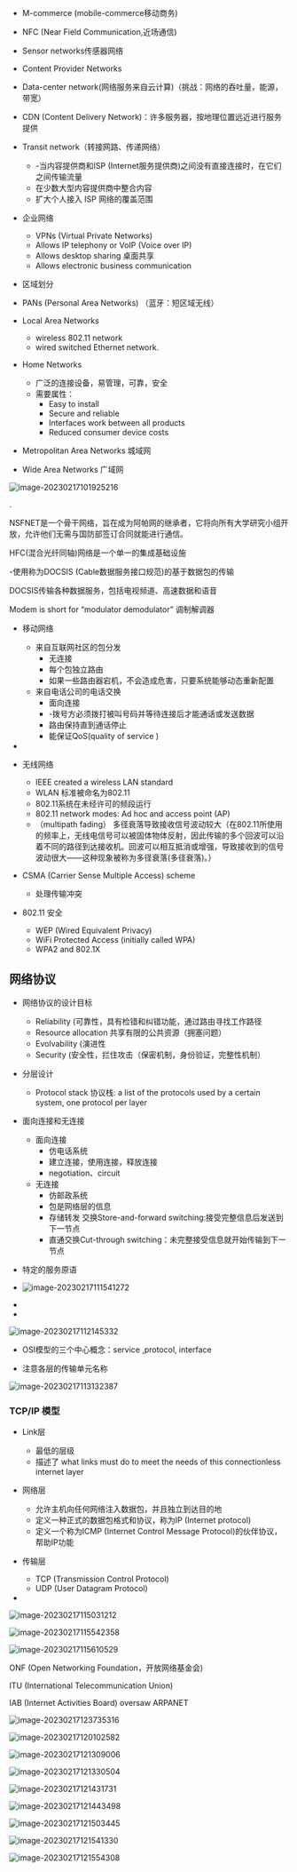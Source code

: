 * M-commerce (mobile-commerce移动商务)
* NFC (Near Field Communication,近场通信)
* Sensor networks传感器网络
*  Content Provider Networks
  * Data-center network(网络服务来自云计算)（挑战：网络的吞吐量，能源，带宽）
  * CDN (Content Delivery Network)：许多服务器，按地理位置远近进行服务提供

* Transit network（转接网路、传递网络）
  * -当内容提供商和ISP (Internet服务提供商)之间没有直接连接时，在它们之间传输流量
  * 在少数大型内容提供商中整合内容
  * 扩大个人接入 ISP 网络的覆盖范围
* 企业网络
  * VPNs (Virtual Private Networks)
  * Allows IP telephony or VoIP (Voice over IP)
  * Allows desktop sharing 桌面共享
  * Allows electronic business communication



* 区域划分
* PANs (Personal Area Networks) （蓝牙：短区域无线）

* Local Area Networks
  * wireless 802.11 network
  * wired switched Ethernet network.
* Home Networks
  * 广泛的连接设备，易管理，可靠，安全
  * 需要属性：
    * Easy to install
    * Secure and reliable
    * Interfaces work between all products
    * Reduced consumer device costs
* Metropolitan Area Networks 城域网
* Wide Area Networks 广域网

![image-20230217101925216](assets/Ch1/image-20230217101925216.png)

.





NSFNET是一个骨干网络，旨在成为阿帕网的继承者，它将向所有大学研究小组开放，允许他们无需与国防部签订合同就能进行通信。



HFC(混合光纤同轴)网络是一个单一的集成基础设施

-使用称为DOCSIS (Cable数据服务接口规范)的基于数据包的传输

DOCSIS传输各种数据服务，包括电视频道、高速数据和语音





Modem is short for “modulator demodulator” 调制解调器



* 移动网络
  * 来自互联网社区的包分发
    * 无连接
    * 每个包独立路由
    * 如果一些路由器宕机，不会造成危害，只要系统能够动态重新配置
  * 来自电话公司的电话交换
    * 面向连接
    * -拨号方必须拨打被叫号码并等待连接后才能通话或发送数据
    * 路由保持直到通话停止
    * 能保证QoS(quality of service )

* 

* 无线网络
  * IEEE created a wireless LAN standard
  * WLAN 标准被命名为802.11
  * 802.11系统在未经许可的频段运行
  *  802.11 network modes: Ad hoc and access point (AP)
  * （multipath fading） 多径衰落导致接收信号波动较大（在802.11所使用的频率上，无线电信号可以被固体物体反射，因此传输的多个回波可以沿着不同的路径到达接收机。回波可以相互抵消或增强，导致接收到的信号波动很大——这种现象被称为多径衰落(多径衰落)。）

* CSMA (Carrier Sense Multiple Access) scheme
  * 处理传输冲突
* 802.11 安全 
  * WEP (Wired Equivalent Privacy)
  * WiFi Protected Access (initially called WPA)
  * WPA2 and 802.1X





## 网络协议

* 网络协议的设计目标
  * Reliability (可靠性，具有检错和纠错功能，通过路由寻找工作路径
  * Resource allocation 共享有限的公共资源（拥塞问题）
  *  Evolvability (演进性
  * Security (安全性，拦住攻击（保密机制，身份验证，完整性机制）

* 分层设计
  * Protocol stack 协议栈: a list of the protocols used by a certain system, one protocol per layer
* 面向连接和无连接
  * 面向连接
    * 仿电话系统
    * 建立连接，使用连接，释放连接
    * negotiation、circuit
  * 无连接
    * 仿邮政系统
    * 包是网络层的信息
    * 存储转发 交换Store-and-forward switching:接受完整信息后发送到下一节点
    * 直通交换Cut-through switching：未完整接受信息就开始传输到下一节点
* 特定的服务原语
* ![image-20230217111541272](assets/Ch1/image-20230217111541272.png)



* 
* 

![image-20230217112145332](assets/Ch1/image-20230217112145332.png)



* OSI模型的三个中心概念：service ,protocol, interface

* 注意各层的传输单元名称

![image-20230217113132387](assets/Ch1/image-20230217113132387.png)



### TCP/IP 模型

* Link层
  * 最低的层级
  * 描述了 what links must do to meet the needs of this connectionless internet layer

* 网络层
  * 允许主机向任何网络注入数据包，并且独立到达目的地
  * 定义一种正式的数据包格式和协议，称为IP (Internet protocol)
  * 定义一个称为ICMP (Internet Control Message Protocol)的伙伴协议，帮助IP功能

* 传输层
  * TCP (Transmission Control Protocol)
  * UDP (User Datagram Protocol)

* 

![image-20230217115031212](assets/Ch1/image-20230217115031212.png)



![image-20230217115542358](assets/Ch1/image-20230217115542358.png)

![image-20230217115610529](assets/Ch1/image-20230217115610529.png)







ONF (Open Networking Foundation，开放网络基金会)

 ITU (International Telecommunication Union)

 IAB (Internet Activities Board) oversaw ARPANET

![image-20230217123735316](assets/Ch1/image-20230217123735316.png)





![image-20230217120102582](assets/Ch1/image-20230217120102582.png)



![image-20230217121309006](assets/Ch1/image-20230217121309006.png)

![image-20230217121330504](assets/Ch1/image-20230217121330504.png)

![image-20230217121431731](assets/Ch1/image-20230217121431731.png)

![image-20230217121443498](assets/Ch1/image-20230217121443498.png)

![image-20230217121503445](assets/Ch1/image-20230217121503445.png)

![image-20230217121541330](assets/Ch1/image-20230217121541330.png)

![image-20230217121554308](assets/Ch1/image-20230217121554308.png)